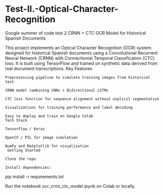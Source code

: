 # Test-II.-Optical-Character-Recognition
Google summer of code test 2
CRNN + CTC OCR Model for Historical Spanish Documents

This project implements an Optical Character Recognition (OCR) system designed for historical Spanish documents using a Convolutional Recurrent Neural Network (CRNN) with Connectionist Temporal Classification (CTC) loss. It is built using TensorFlow and trained on synthetic data derived from real document transcriptions.
Key Features

    Preprocessing pipeline to simulate training images from historical text

    CRNN model combining CNNs + Bidirectional LSTMs

    CTC loss function for sequence alignment without explicit segmentation

    Visualizations for training performance and label decoding

    Easy to deploy and train on Google Colab
    Tech Stack

    TensorFlow / Keras

    OpenCV / PIL for image simulation

    NumPy and Matplotlib for visualization
     Getting Started

    Clone the repo

    Install dependencies:

pip install -r requirements.txt

Run the notebook ocr_crnn_ctc_model.ipynb on Colab or locally.
